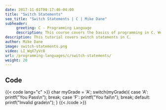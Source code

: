 ```yaml
---
date: 2017-11-01T00:17:46-04:00
title: "Switch Statements"
seo_title: "Switch Statements | C | Mike Dane"
subheader:
     greeting: C - Programming Language
     description: This course covers the basics of programming in C. Work your way through the videos and we'll teach you everything you need to know to start your programming journey!
description: This tutorial covers switch statements in C.
author: Mike Dane
image: switch-statements.png
video: LI_WqX7yVc8
url: /programming-languages/c/switch-statements/
weight: 20
---
```


## Code

{{< code lang="c" >}}
char myGrade = 'A';
switch(myGrade){
     case 'A':
          printf("You Pass\n");
          break;
     case 'F':
          printf("You fail\n");
          break;
     default:
          printf("Invalid grade\n");
}
{{< /code >}}